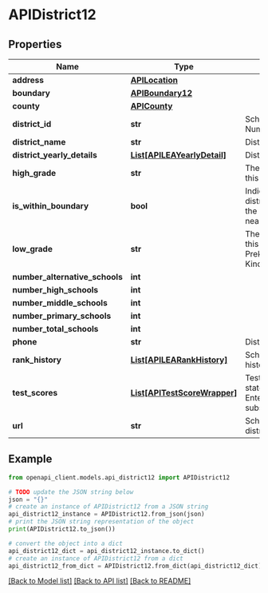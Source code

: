 # APIDistrict12


## Properties

Name | Type | Description | Notes
------------ | ------------- | ------------- | -------------
**address** | [**APILocation**](APILocation.md) |  | [optional] 
**boundary** | [**APIBoundary12**](APIBoundary12.md) |  | [optional] 
**county** | [**APICounty**](APICounty.md) |  | [optional] 
**district_id** | **str** | SchoolDigger District ID Number (7 digits) | [optional] 
**district_name** | **str** | District name | [optional] 
**district_yearly_details** | [**List[APILEAYearlyDetail]**](APILEAYearlyDetail.md) | District yearly metrics | [optional] 
**high_grade** | **str** | The high grade served by this district | [optional] 
**is_within_boundary** | **bool** | Indicates whether this district&#39;s boundary includes the specified location from nearLatitude/nearLongitude | [optional] 
**low_grade** | **str** | The low grade served by this district (PK &#x3D; Prekindergarten, K &#x3D; Kindergarten) | [optional] 
**number_alternative_schools** | **int** |  | [optional] 
**number_high_schools** | **int** |  | [optional] 
**number_middle_schools** | **int** |  | [optional] 
**number_primary_schools** | **int** |  | [optional] 
**number_total_schools** | **int** |  | [optional] 
**phone** | **str** | District phone number | [optional] 
**rank_history** | [**List[APILEARankHistory]**](APILEARankHistory.md) | SchoolDigger yearly rank history of the district | [optional] 
**test_scores** | [**List[APITestScoreWrapper]**](APITestScoreWrapper.md) | Test scores (district and state) -- requires Pro or Enterprise level API subscription | [optional] 
**url** | **str** | SchoolDigger URL for this district | [optional] 

## Example

```python
from openapi_client.models.api_district12 import APIDistrict12

# TODO update the JSON string below
json = "{}"
# create an instance of APIDistrict12 from a JSON string
api_district12_instance = APIDistrict12.from_json(json)
# print the JSON string representation of the object
print(APIDistrict12.to_json())

# convert the object into a dict
api_district12_dict = api_district12_instance.to_dict()
# create an instance of APIDistrict12 from a dict
api_district12_from_dict = APIDistrict12.from_dict(api_district12_dict)
```
[[Back to Model list]](../README.md#documentation-for-models) [[Back to API list]](../README.md#documentation-for-api-endpoints) [[Back to README]](../README.md)



